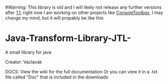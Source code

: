 #Warning:
This library is old and I will likely not release any further versions after [1.1](https://github.com/vaclavak/Java-Transform-Library-JTL-/releases), right now I am working on other projects like [ConsoleToolbox](https://github.com/vaclavak/ConsoleToolbox), I may change my mind, but it will propably be like this




# Java-Transform-Library-JTL-
A small library for java

Creator: Vaclavak

DOCS:
View the wiki for the full documentation
Or you can view it in a .txt file called "Doc" that is included in the downloads

